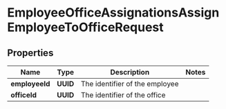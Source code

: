 

# EmployeeOfficeAssignationsAssignEmployeeToOfficeRequest


## Properties

| Name | Type | Description | Notes |
|------------ | ------------- | ------------- | -------------|
|**employeeId** | **UUID** | The identifier of the employee |  |
|**officeId** | **UUID** | The identifier of the office |  |



